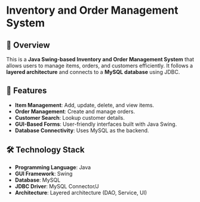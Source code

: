 # Inventory and Order Management System

## 📌 Overview
This is a **Java Swing-based Inventory and Order Management System** that allows users to manage items, orders, and customers efficiently. It follows a **layered architecture** and connects to a **MySQL database** using JDBC.

## 🚀 Features
- **Item Management**: Add, update, delete, and view items.
- **Order Management**: Create and manage orders.
- **Customer Search**: Lookup customer details.
- **GUI-Based Forms**: User-friendly interfaces built with Java Swing.
- **Database Connectivity**: Uses MySQL as the backend.

## 🛠️ Technology Stack
- **Programming Language**: Java
- **GUI Framework**: Swing
- **Database**: MySQL
- **JDBC Driver**: MySQL Connector/J
- **Architecture**: Layered architecture (DAO, Service, UI)


